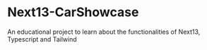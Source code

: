 # Next13-CarShowcase
An educational project to learn about the functionalities of Next13, Typescript and Tailwind
